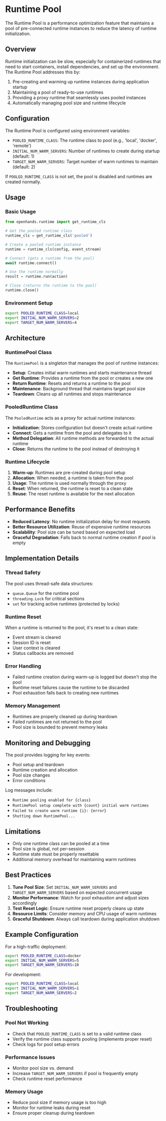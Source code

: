 # Runtime Pool

The Runtime Pool is a performance optimization feature that maintains a pool of pre-connected runtime instances to reduce the latency of runtime initialization.

## Overview

Runtime initialization can be slow, especially for containerized runtimes that need to start containers, install dependencies, and set up the environment. The Runtime Pool addresses this by:

1. Pre-creating and warming up runtime instances during application startup
2. Maintaining a pool of ready-to-use runtimes
3. Providing a proxy runtime that seamlessly uses pooled instances
4. Automatically managing pool size and runtime lifecycle

## Configuration

The Runtime Pool is configured using environment variables:

- `POOLED_RUNTIME_CLASS`: The runtime class to pool (e.g., 'local', 'docker', 'remote')
- `INITIAL_NUM_WARM_SERVERS`: Number of runtimes to create during startup (default: 1)
- `TARGET_NUM_WARM_SERVERS`: Target number of warm runtimes to maintain (default: 2)

If `POOLED_RUNTIME_CLASS` is not set, the pool is disabled and runtimes are created normally.

## Usage

### Basic Usage

```python
from openhands.runtime import get_runtime_cls

# Get the pooled runtime class
runtime_cls = get_runtime_cls('pooled')

# Create a pooled runtime instance
runtime = runtime_cls(config, event_stream)

# Connect (gets a runtime from the pool)
await runtime.connect()

# Use the runtime normally
result = runtime.run(action)

# Close (returns the runtime to the pool)
runtime.close()
```

### Environment Setup

```bash
export POOLED_RUNTIME_CLASS=local
export INITIAL_NUM_WARM_SERVERS=2
export TARGET_NUM_WARM_SERVERS=4
```

## Architecture

### RuntimePool Class

The `RuntimePool` is a singleton that manages the pool of runtime instances:

- **Setup**: Creates initial warm runtimes and starts maintenance thread
- **Get Runtime**: Provides a runtime from the pool or creates a new one
- **Return Runtime**: Resets and returns a runtime to the pool
- **Maintenance**: Background thread that maintains target pool size
- **Teardown**: Cleans up all runtimes and stops maintenance

### PooledRuntime Class

The `PooledRuntime` acts as a proxy for actual runtime instances:

- **Initialization**: Stores configuration but doesn't create actual runtime
- **Connect**: Gets a runtime from the pool and delegates to it
- **Method Delegation**: All runtime methods are forwarded to the actual runtime
- **Close**: Returns the runtime to the pool instead of destroying it

### Runtime Lifecycle

1. **Warm-up**: Runtimes are pre-created during pool setup
2. **Allocation**: When needed, a runtime is taken from the pool
3. **Usage**: The runtime is used normally through the proxy
4. **Reset**: When returned, the runtime is reset to a clean state
5. **Reuse**: The reset runtime is available for the next allocation

## Performance Benefits

- **Reduced Latency**: No runtime initialization delay for most requests
- **Better Resource Utilization**: Reuse of expensive runtime resources
- **Scalability**: Pool size can be tuned based on expected load
- **Graceful Degradation**: Falls back to normal runtime creation if pool is empty

## Implementation Details

### Thread Safety

The pool uses thread-safe data structures:
- `queue.Queue` for the runtime pool
- `threading.Lock` for critical sections
- `set` for tracking active runtimes (protected by locks)

### Runtime Reset

When a runtime is returned to the pool, it's reset to a clean state:
- Event stream is cleared
- Session ID is reset
- User context is cleared
- Status callbacks are removed

### Error Handling

- Failed runtime creation during warm-up is logged but doesn't stop the pool
- Runtime reset failures cause the runtime to be discarded
- Pool exhaustion falls back to creating new runtimes

### Memory Management

- Runtimes are properly cleaned up during teardown
- Failed runtimes are not returned to the pool
- Pool size is bounded to prevent memory leaks

## Monitoring and Debugging

The pool provides logging for key events:
- Pool setup and teardown
- Runtime creation and allocation
- Pool size changes
- Error conditions

Log messages include:
- `Runtime pooling enabled for {class}`
- `RuntimePool setup complete with {count} initial warm runtimes`
- `Failed to create warm runtime {i}: {error}`
- `Shutting down RuntimePool...`

## Limitations

- Only one runtime class can be pooled at a time
- Pool size is global, not per-session
- Runtime state must be properly resettable
- Additional memory overhead for maintaining warm runtimes

## Best Practices

1. **Tune Pool Size**: Set `INITIAL_NUM_WARM_SERVERS` and `TARGET_NUM_WARM_SERVERS` based on expected concurrent usage
2. **Monitor Performance**: Watch for pool exhaustion and adjust sizes accordingly
3. **Test Reset Logic**: Ensure runtime reset properly cleans up state
4. **Resource Limits**: Consider memory and CPU usage of warm runtimes
5. **Graceful Shutdown**: Always call teardown during application shutdown

## Example Configuration

For a high-traffic deployment:

```bash
export POOLED_RUNTIME_CLASS=docker
export INITIAL_NUM_WARM_SERVERS=5
export TARGET_NUM_WARM_SERVERS=10
```

For development:

```bash
export POOLED_RUNTIME_CLASS=local
export INITIAL_NUM_WARM_SERVERS=1
export TARGET_NUM_WARM_SERVERS=2
```

## Troubleshooting

### Pool Not Working

- Check that `POOLED_RUNTIME_CLASS` is set to a valid runtime class
- Verify the runtime class supports pooling (implements proper reset)
- Check logs for pool setup errors

### Performance Issues

- Monitor pool size vs. demand
- Increase `TARGET_NUM_WARM_SERVERS` if pool is frequently empty
- Check runtime reset performance

### Memory Usage

- Reduce pool size if memory usage is too high
- Monitor for runtime leaks during reset
- Ensure proper cleanup during teardown